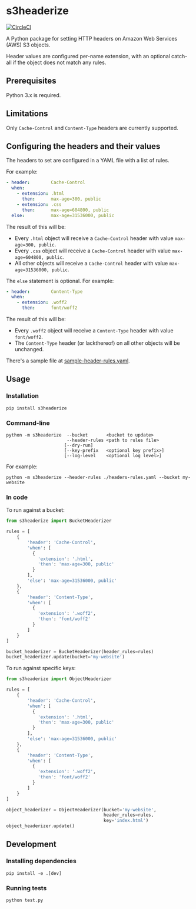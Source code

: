 # s3headerize

[![CircleCI](https://circleci.com/gh/cariad/py-s3headerize.svg?style=svg)](https://circleci.com/gh/cariad/py-s3headerize)

A Python package for setting HTTP headers on Amazon Web Services (AWS) S3 objects.

Header values are configured per-name extension, with an optional catch-all if the object does not match any rules.

## Prerequisites

Python 3.x is required.

## Limitations

Only `Cache-Control` and `Content-Type` headers are currently supported.

## Configuring the headers and their values

The headers to set are configured in a YAML file with a list of rules.

For example:

```yaml
- header:        Cache-Control
  when:
    - extension: .html
      then:      max-age=300, public
    - extension: .css
      then:      max-age=604800, public
  else:          max-age=31536000, public
```

The result of this will be:

- Every `.html` object will receive a `Cache-Control` header with value `max-age=300, public`.
- Every `.css` object will receive a `Cache-Control` header with value `max-age=604800, public`.
- All other objects will receive a `Cache-Control` header with value `max-age=31536000, public`.

The `else` statement is optional. For example:

```yaml
- header:        Content-Type
  when:
    - extension: .woff2
      then:      font/woff2
```

The result of this will be:

- Every `.woff2` object will receive a `Content-Type` header with value `font/woff2`.
- The `Content-Type` header (or lackthereof) on all other objects will be unchanged.

There's a sample file at [sample-header-rules.yaml](sample-header-rules.yaml).

## Usage

### Installation

```shell
pip install s3headerize
```

### Command-line

```shell
python -m s3headerize  --bucket       <bucket to update>
                       --header-rules <path to rules file>
                      [--dry-run]
                      [--key-prefix   <optional key prefix>]
                      [--log-level    <optional log level>]
```

For example:

```shell
python -m s3headerize --header-rules ./headers-rules.yaml --bucket my-website
```

### In code

To run against a bucket:

```python
from s3headerize import BucketHeaderizer

rules = [
    {
        'header': 'Cache-Control',
        'when': [
          {
            'extension': '.html',
            'then': 'max-age=300, public'
          }
        ],
        'else': 'max-age=31536000, public'
    },
    {
        'header': 'Content-Type',
        'when': [
          {
            'extension': '.woff2',
            'then': 'font/woff2'
          }
        ]
    }
]

bucket_headerizer = BucketHeaderizer(header_rules=rules)
bucket_headerizer.update(bucket='my-website')
```

To run against specific keys:

```python
from s3headerize import ObjectHeaderizer

rules = [
    {
        'header': 'Cache-Control',
        'when': [
          {
            'extension': '.html',
            'then': 'max-age=300, public'
          }
        ],
        'else': 'max-age=31536000, public'
    },
    {
        'header': 'Content-Type',
        'when': [
          {
            'extension': '.woff2',
            'then': 'font/woff2'
          }
        ]
    }
]

object_headerizer = ObjectHeaderizer(bucket='my-website',
                                     header_rules=rules,
                                     key='index.html')
object_headerizer.update()
```

## Development

### Installing dependencies

```shell
pip install -e .[dev]
```

### Running tests

```shell
python test.py
```
